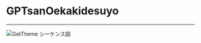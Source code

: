 # GPTsanOekakidesuyo


---

![GetTheme シーケンス図](http://www.plantuml.com/plantuml/proxy?cache=no&src=https://raw.githubusercontent.com/yosky1011/GPTsanOekakidesuyo/feature_2/docs/GetTheme.puml)
